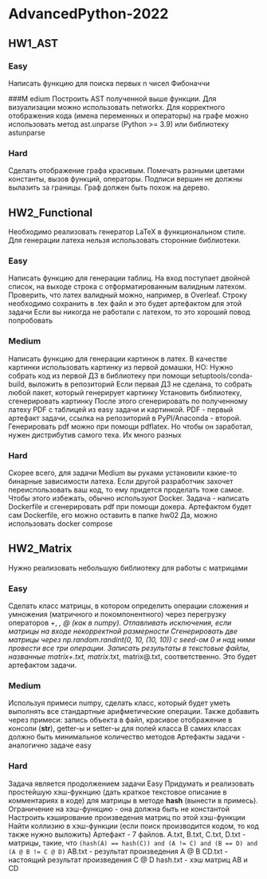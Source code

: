# AdvancedPython-2022

## HW1_AST

### Easy
Написать функцию для поиска первых n чисел Фибоначчи

###M edium
Построить AST полученной выше функции. Для визуализации можно использовать networkx. Для корректного отображения кода (имена переменных и операторы) на графе можно использовать метод ast.unparse (Python >= 3.9) или библиотеку astunparse

### Hard
Сделать отображение графа красивым. Помечать разными цветами константы, вызов функций, операторы. Подписи вершин не должны вылазить за границы. Граф должен быть похож на дерево.


## HW2_Functional

Необходимо реализовать генератор LaTeX в функциональном стиле. Для генерации латеха нельзя использовать сторонние библиотеки.

### Easy
Написать функцию для генерации таблиц. На вход поступает двойной список, на выходе строка с отформатированным валидным латехом. Проверить, что латех валидный можно, например, в Overleaf.
Строку необходимо сохранить в .tex файл и это будет артефактом для этой задачи
Если вы никогда не работали с латехом, то это хороший повод попробовать

### Medium
Написать функцию для генерации картинок в латех.
В качестве картинки использовать картинку из первой домашки, НО:
Нужно собрать код из первой ДЗ в библиотеку при помощи setuptools/conda-build, выложить в репозиторий
Если первая ДЗ не сделана, то собрать любой пакет, который генерирует картинку
Установить библиотеку, сгенерировать картинку
После этого сгенерировать по полученному латеху PDF с таблицей из easy задачи и картинкой. PDF -  первый артефакт задачи, ссылка на репозиторий в PyPI/Anaconda - второй.
Генерировать pdf можно при помощи pdflatex. Но чтобы он заработал, нужен дистрибутив самого теха. Их много разных

### Hard
Скорее всего, для задачи Medium вы руками установили какие-то бинарные зависимости латеха. Если другой разработчик захочет переиспользовать ваш код, то ему придется проделать тоже самое. Чтобы этого избежать, обычно используют Docker. 
Задача - написать Dockerfile и сгенерировать pdf при помощи докера.
Артефактом будет сам Dockerfile, его можно оставить в папке hw02
Да, можно использовать docker compose



## HW2_Matrix

Нужно реализовать небольшую библиотеку для работы с матрицами

### Easy
Сделать класс матрицы, в котором определить операции сложения и умножения (матричного и покомпонентного) через перегрузку операторов +, *, @ (как в numpy). Отлавливать исключения, если матрицы на входе некорректной размерности
Сгенерировать две матрицы через np.random.randint(0, 10, (10, 10)) c seed-ом 0 и над ними провести все три операции. Записать результаты в текстовые файлы, названные matrix+.txt, matrix*.txt, matrix@.txt, соответственно. Это будет артефактом задачи.

### Medium
Используя примеси numpy, сделать класс, который будет уметь выполнять все стандартные арифметические операции.
Также добавить через примеси: запись объекта в файл, красивое отображение в консоли (__str__), getter-ы и setter-ы для полей класса
В самих классах должно быть минимальное количество методов
Артефакты задачи - аналогично задаче easy

### Hard
Задача является продолжением задачи Easy
Придумать и реализовать простейшую хэш-фукнцию (дать краткое текстовое описание в комментариях в коде) для матрицы  в методе __hash__ (вынести в примесь).
Ограничение на хэш-функцию - она должна быть не константой
Настроить кэширование произведения матриц по этой хэш-функции
Найти коллизию в хэш-функции (если поиск производится кодом, то код также нужно выложить)
Артефакт - 7 файлов.
A.txt, B.txt, C.txt, D.txt - матрицы, такие, что
```(hash(A) == hash(C)) and (A != C) and (B == D) and (A @ B != C @ D)```
AB.txt - результат произведения A @ B
CD.txt - настоящий результат произведения C @ D
hash.txt - хэш матриц AB и CD
